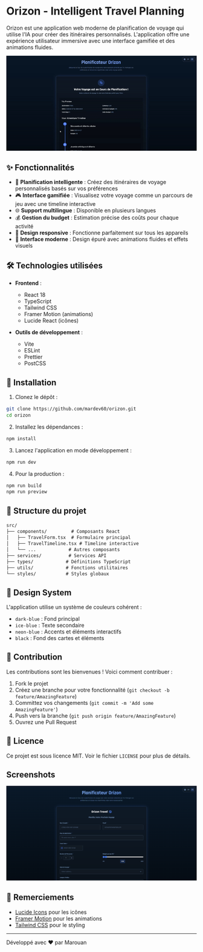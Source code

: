 # Orizon - Intelligent Travel Planning

Orizon est une application web moderne de planification de voyage qui utilise l'IA pour créer des itinéraires personnalisés. L'application offre une expérience utilisateur immersive avec une interface gamifiée et des animations fluides.

![Orizon](./animation-demo.gif)

## ✨ Fonctionnalités

- 🎯 **Planification intelligente** : Créez des itinéraires de voyage personnalisés basés sur vos préférences
- 🎮 **Interface gamifiée** : Visualisez votre voyage comme un parcours de jeu avec une timeline interactive
- 🌐 **Support multilingue** : Disponible en plusieurs langues
- 💰 **Gestion du budget** : Estimation précise des coûts pour chaque activité
- 📱 **Design responsive** : Fonctionne parfaitement sur tous les appareils
- 🎨 **Interface moderne** : Design épuré avec animations fluides et effets visuels

## 🛠️ Technologies utilisées

- **Frontend** :
  - React 18
  - TypeScript
  - Tailwind CSS
  - Framer Motion (animations)
  - Lucide React (icônes)

- **Outils de développement** :
  - Vite
  - ESLint
  - Prettier
  - PostCSS

## 🚀 Installation

1. Clonez le dépôt :
```bash
git clone https://github.com/mardev60/orizon.git
cd orizon
```

2. Installez les dépendances :
```bash
npm install
```

3. Lancez l'application en mode développement :
```bash
npm run dev
```

4. Pour la production :
```bash
npm run build
npm run preview
```

## 📁 Structure du projet

```
src/
├── components/         # Composants React
│   ├── TravelForm.tsx  # Formulaire principal
│   ├── TravelTimeline.tsx # Timeline interactive
│   └── ...            # Autres composants
├── services/          # Services API
├── types/            # Définitions TypeScript
├── utils/            # Fonctions utilitaires
└── styles/           # Styles globaux
```

## 🎨 Design System

L'application utilise un système de couleurs cohérent :

- `dark-blue` : Fond principal
- `ice-blue` : Texte secondaire
- `neon-blue` : Accents et éléments interactifs
- `black` : Fond des cartes et éléments

## 🤝 Contribution

Les contributions sont les bienvenues ! Voici comment contribuer :

1. Fork le projet
2. Créez une branche pour votre fonctionnalité (`git checkout -b feature/AmazingFeature`)
3. Committez vos changements (`git commit -m 'Add some AmazingFeature'`)
4. Push vers la branche (`git push origin feature/AmazingFeature`)
5. Ouvrez une Pull Request

## 📝 Licence

Ce projet est sous licence MIT. Voir le fichier `LICENSE` pour plus de détails.

## Screenshots
![Orizon](./orizon1.png)

## 🙏 Remerciements

- [Lucide Icons](https://lucide.dev/) pour les icônes
- [Framer Motion](https://www.framer.com/motion/) pour les animations
- [Tailwind CSS](https://tailwindcss.com/) pour le styling

---

Développé avec ❤️ par Marouan 